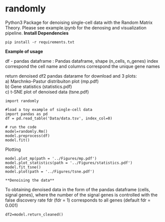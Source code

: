 # randomly
Python3 Package for denoising single-cell data  with the  Random Matrix Theory. Please see example.ipynb for the denosing and visualization pipeline.
**Install Dependencies**

```
pip install -r requirements.txt
```

**Example of usage**

df - pandas dataframe : Pandas dataframe, shape (n_cells, n_genes)
index correspond the cell name and columns correspond the unique gene names

return denoised df2 pandas datarame for download and 
3 plots:  
a) Marchnko-Pastur distribuiton plot (mp.pdf)   
b) Gene statistics (statistics.pdf)  
c) t-SNE plot of denoised data (tsne.pdf)  

```
import randomly

#load a toy example of single-cell data
import pandas as pd
df = pd.read_table('Data/data.tsv', index_col=0)

# run the code
model=randomly.Rm()
model.preprocess(df)
model.fit()
```

Plotting

```
model.plot_mp(path = '../Figures/mp.pdf')
model.plot_statistics(path = '../Figures/statistics.pdf')
model.fit_tsne()
model.plot(path = '../Figures/tsne.pdf')

**Denoising the data**

```

To obtaining denoised data in the form of the pandas dataframe
(cells, signal genes), where the number of the signal genes is controlled with the false discovery rate fdr (fdr = 1) corresponds to all genes (default fdr = 0.001)

```
df2=model.return_cleaned()

